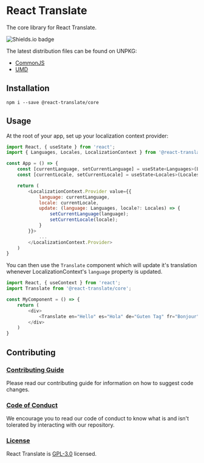 # React Translate
The core library for React Translate.

![Shields.io badge](https://img.shields.io/david/react-translate/core)

The latest distribution files can be found on UNPKG:
- [CommonJS](https://unpkg.com/browse/@react-translate/core/dist/cjs/)
- [UMD](https://unpkg.com/browse/@react-translate/core/dist/umd/)

## Installation
`npm i --save @react-translate/core`

## Usage

At the root of your app, set up your localization context provider:

```js
import React, { useState } from 'react';
import { Languages, Locales, LocalizationContext } from '@react-translate/core';

const App = () => {
    const [currentLanguage, setCurrentLanguage] = useState<Languages>(Languages.en);
    const [currentLocale, setCurrentLocale] = useState<Locales>(Locales.enUS);

    return (
        <LocalizationContext.Provider value={{
            language: currentLanguage,
            locale: currentLocale,
            update: (language: Languages, locale?: Locales) => {
                setCurrentLanguage(language);
                setCurrentLocale(locale);
            }
        }}>
            ...
        </LocalizationContext.Provider>
    )
}
```

You can then use the `Translate` component which will update it's translation whenever LocalizationContext's `language` property is updated.

```js
import React, { useContext } from 'react';
import Translate from '@react-translate/core';

const MyComponent = () => {
    return (
        <div>
            <Translate en="Hello" es="Hola" de="Guten Tag" fr="Bonjour" it="Salve" ru="Zdravstvuyte" />
        </div>
    )
}
```

## Contributing

### [Contributing Guide](./CONTRIBUTING.md)
Please read our contributing guide for information on how to suggest code changes.

### [Code of Conduct](./CODE_OF_CONDUCT.md) 
We encourage you to read our code of conduct to know what is and isn't tolerated by interacting with our repository.

### [License](./LICENSE)
React Translate is [GPL-3.0](https://choosealicense.com/licenses/gpl-3.0/) licensed.
